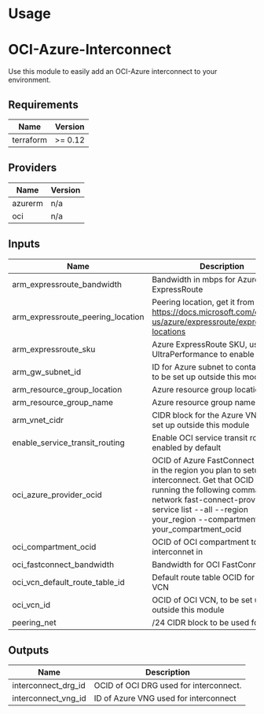 # Usage
<!--- BEGIN_TF_DOCS --->
# OCI-Azure-Interconnect

Use this module to easily add an OCI-Azure interconnect to your environment.

## Requirements

| Name | Version |
|------|---------|
| terraform | >= 0.12 |

## Providers

| Name | Version |
|------|---------|
| azurerm | n/a |
| oci | n/a |

## Inputs

| Name | Description | Type | Default | Required |
|------|-------------|------|---------|:--------:|
| arm\_expressroute\_bandwidth | Bandwidth in mbps for Azure ExpressRoute | `number` | `1000` | no |
| arm\_expressroute\_peering\_location | Peering location, get it from https://docs.microsoft.com/en-us/azure/expressroute/expressroute-locations | `any` | n/a | yes |
| arm\_expressroute\_sku | Azure ExpressRoute SKU, use UltraPerformance to enable fastpath | `string` | `"Standard"` | no |
| arm\_gw\_subnet\_id | ID for Azure subnet to contain VNG, to be set up outside this module | `any` | n/a | yes |
| arm\_resource\_group\_location | Azure resource group location | `any` | n/a | yes |
| arm\_resource\_group\_name | Azure resource group name | `any` | n/a | yes |
| arm\_vnet\_cidr | CIDR block for the Azure VNet, to be set up outside this module | `any` | n/a | yes |
| enable\_service\_transit\_routing | Enable OCI service transit routing, enabled by default | `number` | `1` | no |
| oci\_azure\_provider\_ocid | OCID of Azure FastConnect provider in the region you plan to setup the interconnect. Get that OCID by running the following command: oci network fast-connect-provider-service list --all --region your\_region --compartment-id your\_compartment\_ocid | `any` | n/a | yes |
| oci\_compartment\_ocid | OCID of OCI compartment to create interconnet in | `any` | n/a | yes |
| oci\_fastconnect\_bandwidth | Bandwidth for OCI FastConnect | `string` | `"1 Gbps"` | no |
| oci\_vcn\_default\_route\_table\_id | Default route table OCID for your VCN | `any` | n/a | yes |
| oci\_vcn\_id | OCID of OCI VCN, to be set up outside this module | `any` | n/a | yes |
| peering\_net | /24 CIDR block to be used for peering | `string` | `"10.99.0.0/24"` | no |

## Outputs

| Name | Description |
|------|-------------|
| interconnect\_drg\_id | OCID of OCI DRG used for interconnect. |
| interconnect\_vng\_id | ID of Azure VNG used for interconnect |

<!--- END_TF_DOCS --->
